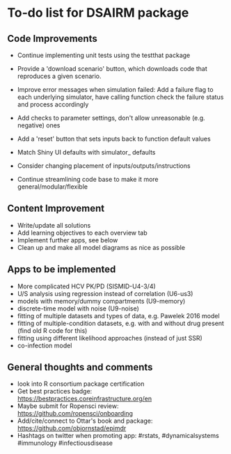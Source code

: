 # To-do list for DSAIRM package


## Code Improvements
* Continue implementing unit tests using the testthat package
* Provide a 'download scenario' button, which downloads code that reproduces a given scenario.
* Improve error messages when simulation failed: Add a failure flag to each underlying simulator, have calling function check the failure status and process accordingly
* Add checks to parameter settings, don't allow unreasonable (e.g. negative) ones
* Add a 'reset' button that sets inputs back to function default values
* Match Shiny UI defaults with simulator_ defaults

* Consider changing placement of inputs/outputs/instructions
* Continue streamlining code base to make it more general/modular/flexible

## Content Improvement
* Write/update all solutions
* Add learning objectives to each overview tab
* Implement further apps, see below
* Clean up and make all model diagrams as nice as possible


## Apps to be implemented
* More complicated HCV PK/PD (SISMID-U4-3/4)
* U/S analysis using regression instead of correlation (U6-us3)
* models with memory/dummy compartments (U9-memory)
* discrete-time model with noise (U9-noise)
* fitting of multiple datasets and types of data, e.g. Pawelek 2016 model
* fitting of multiple-condition datasets, e.g. with and without drug present (find old R code for this) 
* fitting using different likelihood approaches (instead of just SSR)
* co-infection model


## General thoughts and comments
* look into R consortium package certification
* Get best practices badge: https://bestpractices.coreinfrastructure.org/en
* Maybe submit for Ropensci review: https://github.com/ropensci/onboarding
* Add/cite/connect to Ottar's book and package: https://github.com/objornstad/epimdr
* Hashtags on twitter when promoting app: #rstats, #dynamicalsystems #immunology #infectiousdisease
